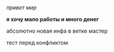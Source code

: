 
*привет мир*

**я хочу мало работы и много 
денег**

абсолютно новая инфа в ветке мастер

тест перед конфликтом

